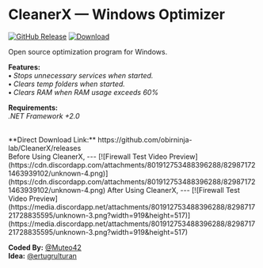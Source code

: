 # CleanerX — Windows Optimizer

[![GitHub Release](https://img.shields.io/github/release/obirninja-lab/CleanerX.svg)](https://github.com/obirninja-lab/CleanerX/releases/latest) [![Download](https://img.shields.io/github/downloads/obirninja-lab/CleanerX/total.svg)](https://github.com/obirninja-lab/CleanerX/releases/latest)

Open source optimization program for Windows.

**Features:**<br />
**•** *Stops unnecessary services when started.*<br />
**•** *Clears temp folders when started.*<br />
**•** *Clears RAM when RAM usage exceeds 60%*<br />

**Requirements:**<br />
*.NET Framework +2.0*

<br />
**Direct Download Link:** https://github.com/obirninja-lab/CleanerX/releases
<br />
Before Using CleanerX,
---
[![Firewall Test Video Preview](https://cdn.discordapp.com/attachments/801912753488396288/829871721463939102/unknown-4.png)](https://cdn.discordapp.com/attachments/801912753488396288/829871721463939102/unknown-4.png)
After Using CleanerX,
---
[![Firewall Test Video Preview](https://media.discordapp.net/attachments/801912753488396288/829871721728835595/unknown-3.png?width=919&height=517)](https://media.discordapp.net/attachments/801912753488396288/829871721728835595/unknown-3.png?width=919&height=517)

<br />

**Coded By:** [@Muteo42](https://github.com/Muteo42)<br />
**Idea:** [@ertugrulturan](https://github.com/ertugrulturan)
